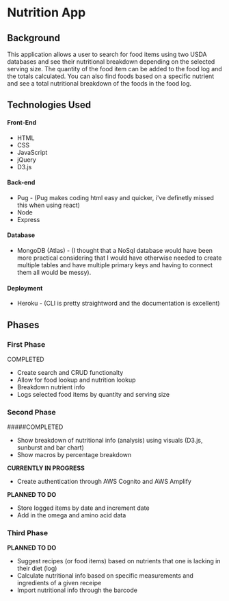 # Nutrition App

## Background
This application allows a user to search for food items using two USDA databases and see their nutritional breakdown depending on the selected serving size. The quantity of the food item can be added to the food log and the totals calculated. You can also find foods based on a specific nutrient and see a total nutritional breakdown of the foods in the food log.

## Technologies Used
#### Front-End
* HTML
* CSS
* JavaScript
* jQuery
* D3.js

#### Back-end
* Pug - (Pug makes coding html easy and quicker, i've definetly missed this when using react)
* Node
* Express

#### Database
* MongoDB (Atlas) - (I thought that a NoSql database would have been more practical considering that I would have otherwise needed to create multiple tables and have multiple primary keys and having to connect them all would be messy).

#### Deployment
* Heroku - (CLI is pretty straightword and the documentation is excellent)


## Phases
### First Phase
COMPLETED
* Create search and CRUD functionalty
* Allow for food lookup and nutrition lookup
* Breakdown nutrient info
* Logs selected food items by quantity and serving size

### Second Phase
#####COMPLETED
* Show breakdown of nutritional info (analysis) using visuals (D3.js, sunburst and bar chart) 
* Show macros by percentage breakdown

**CURRENTLY IN PROGRESS**
* Create authentication through AWS Cognito and AWS Amplify

**PLANNED TO DO**
* Store logged items by date and increment date
* Add in the omega and amino acid data

### Third Phase
**PLANNED TO DO**
* Suggest recipes (or food items) based on nutrients that one is lacking in their diet (log)
* Calculate nutritional info based on specific measurements and ingredients of a given receipe 
* Import nutritional info through the barcode